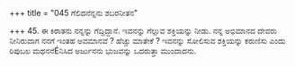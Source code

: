 +++
title = "045 ಗೆಲಿದನೆನ್ನನು ಶಬರನೀತನ"

+++
45. ಈ ಕಿರಾತನು ನನ್ನನ್ನು ಗೆದ್ದಿದ್ದಾನೆ. ಇವನನ್ನು ಗೆಲ್ಲುವ ಶಕ್ತಿಯನ್ನು ನೀಡು. ನನ್ನ ಅಭಿಮಾನದ ದೇವರು ನೀನಿರುವಾಗ ನನಗೆ ಇಂತಹ ಅವಮಾನವೆ ? ಹೆಚ್ಚು ಮಾತೇಕೆ ? ಇವನನ್ನು ಸೋಲಿಸುವ ಶಕ್ತಿಯನ್ನು ಕರುಣಿಸು ಎಂದು ರಿಪುಬಲ ಮಥನನೆÉನಿಸಿದ ಅರ್ಜುನನು ಭುಜವನ್ನು ಒದರುತ್ತಾ ಮುಂದಾದನು.